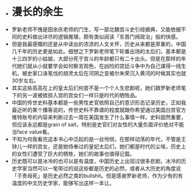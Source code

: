 - # 漫长的余生
- 罗新老师不愧是田余庆老师的门生，写一部北魏宫斗史引经据典，又能依据不同的史料做出详尽的逻辑推理，颇有类似阅读「东晋门阀政治」般的快感。
- 但是我最感慨的还是从中读出的浓浓的人文关怀，历史从来都是厚重的，中国几千年的历史更是如此。细想之下罗新老师笔下轮番出场的太后们，基本都是十三四岁的小姑娘，大部分死于宫斗的年龄都只有二十出头。但是在那样的年代她们就从小就要学会如何察言观色，在凶险的宫廷斗争中为自己谋得一线生机，被史家口诛笔伐的胡灵太后在河阴之变被尔朱荣沉入黄河的时候其实也就30岁左右。
- 其实这些高高在上的皇太后们何尝不是一个个人生悲剧呢，她们跟罗新老师笔下的另一波被掳掠入宫的宫女们一样只是时代的牺牲品。
- 中国的传世史料基本都是一些男性史官依照自己的意识形态记录历史，正如我最近听的某个播客说的，传世史料不靠谱的程度就跟你希望通过美国白宫官方推特账号的内容来判断过去一周在美国发生了什么事情一样。史料固然重要，但应该永远都是grain of salt，特别是史官们对女性的大量负面评价绝对不能当face value看。
- 不知为何我看完这本书心中泛起的是一丝怜悯，在那样动荡的年代，不管是王钟儿一样的宫女，还是她侍奉过的皇妃太后们，她们都是时代的尘埃，历史上的女性们遭受了巨大的牺牲，她们的故事也值得记载。
- 历史既可以是冰冷的也可以是有温度，中国历史上出现过很多悲剧，冰冷的历史学家当然可以一笔带过的说这些都是历史的必然，或者从大历史的角度说「子贵母死」是历史必然之类的bullshit。但是感谢罗新老师，作为少有的有温度的中文历史学家，能够写出这样一本让。